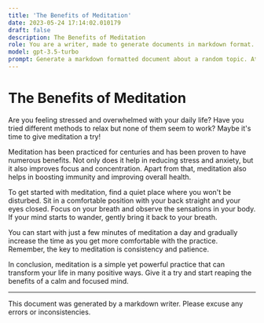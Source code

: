 ```yaml
---
title: 'The Benefits of Meditation'
date: 2023-05-24 17:14:02.010179
draft: false
description: The Benefits of Meditation
role: You are a writer, made to generate documents in markdown format. It is very important that all of the documents you generate are in valid markdown format.
model: gpt-3.5-turbo
prompt: Generate a markdown formatted document about a random topic. At the bottom, include a disclaimer explaining that the document was generated by you. The first line of the document should be the title. Make sure that the entire document is in proper markdown format, using a mix of various tags to make the document visually appealing.
---
```


# The Benefits of Meditation

Are you feeling stressed and overwhelmed with your daily life? Have you tried different methods to relax but none of them seem to work? Maybe it's time to give meditation a try!

Meditation has been practiced for centuries and has been proven to have numerous benefits. Not only does it help in reducing stress and anxiety, but it also improves focus and concentration. Apart from that, meditation also helps in boosting immunity and improving overall health.

To get started with meditation, find a quiet place where you won't be disturbed. Sit in a comfortable position with your back straight and your eyes closed. Focus on your breath and observe the sensations in your body. If your mind starts to wander, gently bring it back to your breath.

You can start with just a few minutes of meditation a day and gradually increase the time as you get more comfortable with the practice. Remember, the key to meditation is consistency and patience.

In conclusion, meditation is a simple yet powerful practice that can transform your life in many positive ways. Give it a try and start reaping the benefits of a calm and focused mind.

---

This document was generated by a markdown writer. Please excuse any errors or inconsistencies.
